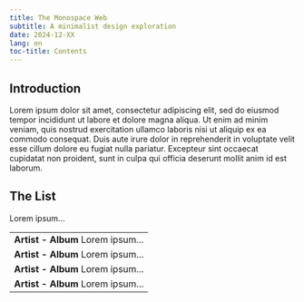 ```yaml
---
title: The Monospace Web
subtitle: A minimalist design exploration
date: 2024-12-XX
lang: en
toc-title: Contents
---
```


## Introduction

Lorem ipsum dolor sit amet, consectetur adipiscing elit,
sed do eiusmod tempor incididunt ut labore et dolore magna aliqua.
Ut enim ad minim veniam,
quis nostrud exercitation ullamco laboris nisi ut aliquip ex ea commodo consequat.
Duis aute irure dolor in reprehenderit in voluptate velit esse cillum dolore eu fugiat nulla pariatur.
Excepteur sint occaecat cupidatat non proident,
sunt in culpa qui officia deserunt mollit anim id est laborum.

## The List

Lorem ipsum...

<table>
<tbody>
  <tr>
    <td>
      <b>Artist - Album</b>
      Lorem ipsum...
    </td>
  </tr>
  <tr>
    <td>
      <b>Artist - Album</b>
      Lorem ipsum...
    </td>
  </tr>
  <tr>
    <td>
      <b>Artist - Album</b>
      Lorem ipsum...
    </td>
  </tr>
  <tr>
    <td>
      <b>Artist - Album</b>
      Lorem ipsum...
    </td>
  </tr>
</tbody>
</table>

